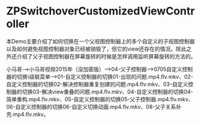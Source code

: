 # ZPSwitchoverCustomizedViewController
本Demo主要介绍了如何切换在一个父视图控制器上的多个自定义的子视图控制器以及如何避免视图控制器对象已经被销毁了，但它的view还存在的情况。除此之外还介绍了父子视图控制器在屏幕旋转的时候是怎样调用监听屏幕旋转的方法的。

小马哥——>小马哥视频2015年（没加密版）——>04-父子控制器——>0705自定义控制器的切换\级联菜单——>01-自定义控制器的切换01-出现的问题.mp4.flv.mkv、02-自定义控制器的切换02-解决控制器重复创建的问题.mp4.flv.mkv、03-自定义控制器的切换03-解决view重叠的问题.mp4.flv.mkv、04-自定义控制器的切换04-简单重构.mp4.flv.mkv、05-自定义控制器的切换05-父子控制器.mp4.flv.mkv、06-自定义控制器的切换06-自定义切换动画.mp4.flv.mkv、08-父子关系补充.mp4.flv.mkv。
